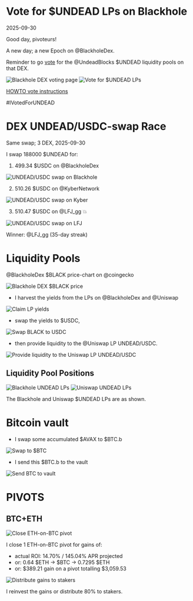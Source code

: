 # Vote for $UNDEAD LPs on Blackhole 

2025-09-30 

Good day, pivoteurs! 

A new day; a new Epoch on @BlackholeDex. 

Reminder to go [vote](https://blackhole.xyz/vote) for the @UndeadBlocks $UNDEAD liquidity pools on that DEX. 

![Blackhole DEX voting page](imgs/01a-vote.png) 
![Vote for $UNDEAD LPs](imgs/01b-voted.png) 

[HOWTO vote instructions](https://x.com/pivocateur/status/1945637734682341791) 

#IVotedForUNDEAD 

# DEX UNDEAD/USDC-swap Race 

Same swap; 3 DEX, 2025-09-30 

I swap 188000 $UNDEAD for: 

1. 499.34 $USDC on @BlackholeDex 

![UNDEAD/USDC swap on Blackhole](imgs/02a-blackhole.png) 

2. 510.26 $USDC on @KyberNetwork 

![UNDEAD/USDC swap on Kyber](imgs/02b-kyber.png) 

3. 510.47 $USDC on @LFJ_gg 💥 

![UNDEAD/USDC swap on LFJ](imgs/02c-lfj.png) 

Winner: @LFJ_gg (35-day streak) 

# Liquidity Pools 

@BlackholeDex $BLACK price-chart on @coingecko 

![Blackhole DEX $BLACK price](imgs/03a-black.png) 

* I harvest the yields from the LPs on @BlackholeDex and @Uniswap 

![Claim LP yields](imgs/03b-claim.png) 

* swap the yields to $USDC, 

![Swap BLACK to USDC](imgs/03c-swap.png) 

* then provide liquidity to the @Uniswap LP UNDEAD/USDC. 

![Provide liquidity to the Uniswap LP UNDEAD/USDC](imgs/03d-provide.png) 
## Liquidity Pool Positions 

![Blackhole UNDEAD LPs](imgs/04a-blackhole-lps.png) 
![Uniswap UNDEAD LPs](imgs/04b-uniswap-lps.png) 

The Blackhole and Uniswap $UNDEAD LPs are as shown. 

# Bitcoin vault 

* I swap some accumulated $AVAX to $BTC.b 

![Swap to $BTC](imgs/05a-swap.png) 

* I send this $BTC.b to the vault 

![Send BTC to vault](imgs/05b-sned.png) 

# PIVOTS 

## BTC+ETH 

![Close ETH-on-BTC pivot](imgs/06a-close-eth-on-btc-pivot.png) 

I close 1 ETH-on-BTC pivot for gains of: 


* actual ROI: 14.70% / 145.04% APR projected 
* or: 0.64 $ETH -> $BTC -> 0.7295 $ETH 
* or: $389.21 gain on a pivot totalling $3,059.53 


![Distribute gains to stakers](imgs/06b-dist-gains.png) 

I reinvest the gains or distribute 80% to stakers. 

